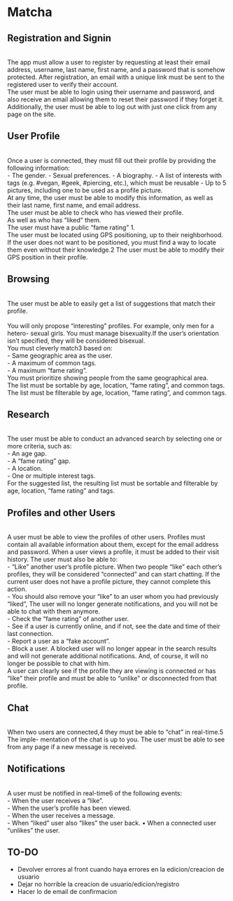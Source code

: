 # Matcha
## Registration and Signin
</br>
The app must allow a user to register by requesting at least their email address, username, last name, first name, and a password that is somehow protected. After registration, an email with a unique link must be sent to the registered user to verify their account.</br>
The user must be able to login using their username and password, and also receive an email allowing them to reset their password if they forget it. Additionally, the user must be able to log out with just one click from any page on the site.</br>

## User Profile
</br>
Once a user is connected, they must fill out their profile by providing the following information:</br>
- The gender.
- Sexual preferences.
- A biography.
- A list of interests with tags (e.g. #vegan, #geek, #piercing, etc.), which must be reusable
- Up to 5 pictures, including one to be used as a profile picture.
</br>
At any time, the user must be able to modify this information, as well as their last
name, first name, and email address.</br>
The user must be able to check who has viewed their profile.</br>
As well as who has “liked” them.</br>
The user must have a public “fame rating” 1.</br>
The user must be located using GPS positioning, up to their neighborhood. If the user does not want to be positioned, you must find a way to locate them even without their knowledge.2 The user must be able to modify their GPS position in their profile.</br>

## Browsing
</br>
The user must be able to easily get a list of suggestions that match their profile.</br></br>
You will only propose “interesting” profiles. For example, only men for a hetero- sexual girls. You must manage bisexuality.If the user’s orientation isn’t specified, they will be considered bisexual.</br>
You must cleverly match3 based on:</br>
- Same geographic area as the user.</br>
- A maximum of common tags.</br>
- A maximum “fame rating”.</br>
You must prioritize showing people from the same geographical area.</br>
The list must be sortable by age, location, “fame rating”, and common tags.</br>
The list must be filterable by age, location, “fame rating”, and common tags.</br>

## Research
</br>
The user must be able to conduct an advanced search by selecting one or more criteria, such as:</br>
- An age gap.</br>
- A “fame rating” gap.</br>
- A location.</br>
- One or multiple interest tags.</br>
For the suggested list, the resulting list must be sortable and filterable by age, location, “fame rating” and tags.</br>

## Profiles and other Users
</br>
A user must be able to view the profiles of other users. Profiles must contain all available information about them, except for the email address and password.
When a user views a profile, it must be added to their visit history.
The user must also be able to:</br>
- “Like” another user’s profile picture. When two people “like” each other’s profiles, they will be considered “connected” and can start chatting. If the current user does not have a profile picture, they cannot complete this action.</br>
- You should also remove your “like” to an user whom you had previously “liked”, The user will no longer generate notifications, and you will not be able to chat with them anymore.</br>
- Check the “fame rating” of another user.</br>
- See if a user is currently online, and if not, see the date and time of their last connection.</br>
- Report a user as a “fake account”.</br>
- Block a user. A blocked user will no longer appear in the search results and will not generate additional notifications. And, of course, it will no longer be possible to chat with him.</br>
A user can clearly see if the profile they are viewing is connected or has “like” their profile and must be able to “unlike” or disconnected from that profile.</br>

## Chat
</br>
When two users are connected,4 they must be able to “chat” in real-time.5 The imple- mentation of the chat is up to you. The user must be able to see from any page if a new message is received.
</br>

## Notifications
</br>
A user must be notified in real-time6 of the following events:
</br>
- When the user receives a “like”.</br>
- When the user’s profile has been viewed.</br>
- When the user receives a message.</br>
- When “liked” user also “likes” the user back. • When a connected user “unlikes” the user.</br>


## TO-DO

- Devolver errores al front cuando haya errores en la edicion/creacion de usuario
- Dejar no horrible la creacion de usuario/edicion/registro
- Hacer lo de email de confirmacion
